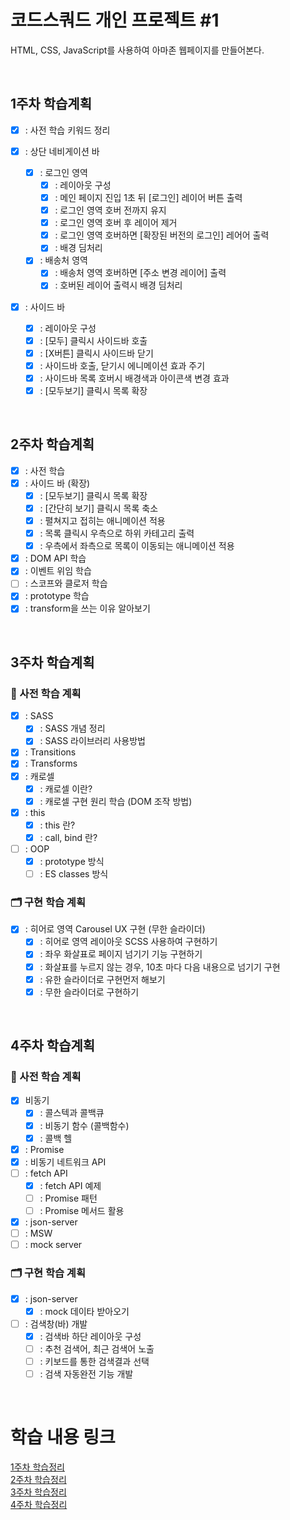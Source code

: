 # 코드스쿼드 개인 프로젝트 #1

HTML, CSS, JavaScript를 사용하여 아마존 웹페이지를 만들어본다.

</br>

## 1주차 학습계획

- [x] : 사전 학습 키워드 정리
- [x] : 상단 네비게이션 바
  - [x] : 로그인 영역
    - [x] : 레이아웃 구성
    - [x] : 메인 페이지 진입 1초 뒤 [로그인] 레이어 버튼 출력
    - [x] : 로그인 영역 호버 전까지 유지
    - [x] : 로그인 영역 호버 후 레이어 제거
    - [x] : 로그인 영역 호버하면 [확장된 버전의 로그인] 레어어 출력
    - [x] : 배경 딤처리
  - [x] : 배송처 영역
    - [x] : 배송처 영역 호버하면 [주소 변경 레이어] 출력
    - [x] : 호버된 레이어 출력시 배경 딤처리
- [x] : 사이드 바

  - [x] : 레이아웃 구성
  - [x] : [모두] 클릭시 사이드바 호출
  - [x] : [X버튼] 클릭시 사이드바 닫기
  - [x] : 사이드바 호출, 닫기시 에니메이션 효과 주기
  - [x] : 사이드바 목록 호버시 배경색과 아이콘색 변경 효과
  - [x] : [모두보기] 클릭시 목록 확장

</br>

## 2주차 학습계획

- [x] : 사전 학습
- [x] : 사이드 바 (확장)
  - [x] : [모두보기] 클릭시 목록 확장
  - [x] : [간단히 보기] 클릭시 목록 축소
  - [x] : 펼쳐지고 접히는 애니메이션 적용
  - [x] : 목록 클릭시 우측으로 하위 카테고리 출력
  - [x] : 우측에서 좌측으로 목록이 이동되는 애니메이션 적용
- [x] : DOM API 학습
- [x] : 이벤트 위임 학습
- [ ] : 스코프와 클로저 학습
- [x] : prototype 학습
- [x] : transform을 쓰는 이유 알아보기

</br>

## 3주차 학습계획

### 🌱 사전 학습 계획

- [x] : SASS
  - [x] : SASS 개념 정리
  - [x] : SASS 라이브러리 사용방법
- [x] : Transitions
- [x] : Transforms
- [x] : 캐로셀
  - [x] : 캐로셀 이란?
  - [x] : 캐로셀 구현 원리 학습 (DOM 조작 방법)
- [x] : this
  - [x] : this 란?
  - [x] : call, bind 란?
- [ ] : OOP
  - [x] : prototype 방식
  - [ ] : ES classes 방식

### 🗂️ 구현 학습 계획

- [x] : 히어로 영역 Carousel UX 구현 (무한 슬라이더)
  - [x] : 히어로 영역 레이아웃 SCSS 사용하여 구현하기
  - [x] : 좌우 화살표로 페이지 넘기기 기능 구현하기
  - [x] : 화살표를 누르지 않는 경우, 10초 마다 다음 내용으로 넘기기 구현
  - [x] : 유한 슬라이더로 구현먼저 해보기
  - [x] : 무한 슬라이더로 구현하기

</br>

## 4주차 학습계획

### 🌱 사전 학습 계획

- [x] 비동기
  - [x] : 콜스텍과 콜백큐
  - [x] : 비동기 함수 (콜백함수)
  - [x] : 콜백 헬
- [x] : Promise
- [x] : 비동기 네트워크 API
- [ ] : fetch API
  - [x] : fetch API 예제
  - [ ] : Promise 패턴
  - [ ] : Promise 메서드 활용
- [x] : json-server
- [ ] : MSW
- [ ] : mock server

### 🗂️ 구현 학습 계획

- [x] : json-server
  - [x] : mock 데이타 받아오기
- [ ] : 검색창(바) 개발
  - [x] : 검색바 하단 레이아웃 구성
  - [ ] : 추천 검색어, 최근 검색어 노출
  - [ ] : 키보드를 통한 검색결과 선택
  - [ ] : 검색 자동완전 기능 개발

</br>

# 학습 내용 링크

[1주차 학습정리](https://stitch-dart-ccd.notion.site/FS-1-6662064ee3424e239fbdfc70219861fb)  
[2주차 학습정리](https://stitch-dart-ccd.notion.site/FE-2-e7bb31fa82e94bbf9c4978b1641c8834)  
[3주차 학습정리](https://stitch-dart-ccd.notion.site/FE-3-18051e6e810842afa0a746a2ef42a921)  
[4주차 학습정리](https://stitch-dart-ccd.notion.site/FE-4-4f9ac6f84af24f038454e61a8a532b57)
